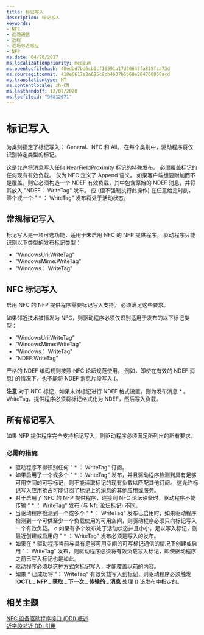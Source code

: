 ```yaml
---
title: 标记写入
description: 标记写入
keywords:
- NFC
- 近场通信
- 近程
- 近场邻近感应
- NFP
ms.date: 04/20/2017
ms.localizationpriority: medium
ms.openlocfilehash: 40edbd7bd6cb0cf16591a17d50645fa835fca73d
ms.sourcegitcommit: 418e6617e2a695c9cb4b37b5b60e264760858acd
ms.translationtype: MT
ms.contentlocale: zh-CN
ms.lasthandoff: 12/07/2020
ms.locfileid: "96812671"
---
```

# <a name="tag-writing"></a>标记写入


为类别指定了标记写入： General、NFC 和 All。 在每个类别中，驱动程序将仅识别特定类型的标记。

这是允许将消息写入任何 NearFieldProximity 标记的特殊发布。 必须覆盖标记的任何现有有效负载。 仅为 NFC 定义了 Append 语义。 如果客户端想要附加而不是覆盖，则它必须构造一个 NDEF 有效负载，其中包含原始的 NDEF 消息，并将其放入 "NDEF： WriteTag" 发布。 应 (但不强制执行此操作) 在任意给定时刻，零个或一个 " \* ： WriteTag" 发布将处于活动状态。

## <a name="general-tag-writing"></a>常规标记写入


标记写入是一项可选功能，适用于未启用 NFC 的 NFP 提供程序。 驱动程序只能识别以下类型的发布标记类型：

-   "WindowsUri:WriteTag"
-   "WindowsMime:WriteTag"
-   "Windows： WriteTag"

## <a name="nfc-tag-writing"></a>NFC 标记写入


启用 NFC 的 NFP 提供程序需要标记写入支持。 必须满足这些要求。

如果邻近技术被播发为 NFC，则驱动程序必须仅识别适用于发布的以下标记类型：

-   "WindowsUri:WriteTag"
-   "WindowsMime:WriteTag"
-   "Windows： WriteTag"
-   "NDEF:WriteTag"

严格的 NDEF 编码规则按照 NFC 论坛规范使用。 例如，即使在有效的 NDEF 消息) 的情况下，也不能将 NDEF 消息片段写入 (。

**注意**  对于 NFC 标记，如果未对标记进行 NDEF 格式设置，则为发布消息 \* 。WriteTag，提供程序必须将标记格式化为 NDEF，然后写入负载。

 

## <a name="all-tag-writing"></a>所有标记写入


如果 NFP 提供程序完全支持标记写入，则驱动程序必须满足所列出的所有要求。

### <a name="required-actions"></a>必需的措施

-   驱动程序不得识别任何 " \* ： WriteTag" 订阅。
-   如果启用了一个或多个 " \* ： WriteTag" 发布，并且驱动程序检测到具有足够可用空间的可写标记，则不能读取标记的现有负载以匹配其他订阅。 这允许标记写入应用抢占可能订阅了标记上的消息的其他应用或服务。
-   对于启用了 NFC 的 NFP 提供程序，连接到 NFC 论坛设备时，驱动程序不能传输 " \* ： WriteTag" 发布 (与 Nfc 论坛标记) 不同。
-   当驱动程序检测到一个或多个 " \* ： WriteTag" 发布已启用时，如果驱动程序检测到一个可供至少一个负载使用的可用空间，则驱动程序必须只向标记写入一个有效负载。 o 如果有多个发布处于活动状态并且小小，足以写入标记，则最近创建或启用的 " \* ： WriteTag" 发布必须是写入的发布。
-   如果在 \* 驱动程序当前与具有足够可用空间的可写标记通信的情况下创建或启用 "： WriteTag" 发布，则驱动程序必须将有效负载写入标记，即使驱动程序之前已写入标记也是如此。
-   驱动程序必须以这种方式向标记写入，才能覆盖以前的内容。
-   如果 \* 已成功将 "： WriteTag" 有效负载写入到标记，则驱动程序必须触发 [**IOCTL \_ NFP \_ 获取 \_ 下一次 \_ 传输的 \_ 消息**](/windows-hardware/drivers/ddi/nfpdev/ni-nfpdev-ioctl_nfp_get_next_transmitted_message) 处理 () 该发布中指定的。

 

 
## <a name="related-topics"></a>相关主题
[NFC 设备驱动程序接口 (DDI) 概述](/windows-hardware/drivers/ddi/index)  
[近字段邻近 DDI 引用](/windows-hardware/drivers/ddi/index)
